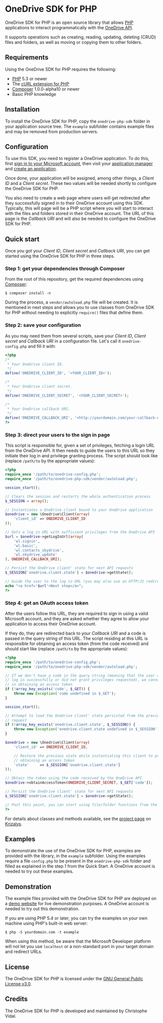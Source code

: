 OneDrive SDK for PHP
====================

OneDrive SDK for PHP is an open source library that allows [PHP][1] applications
to interact programmatically with the [OneDrive API][2].

It supports operations such as creating, reading, updating, deleting (CRUD)
files and folders, as well as moving or copying them to other folders.

Requirements
------------

Using the OneDrive SDK for PHP requires the following:

* [PHP][1] 5.3 or newer
* The [cURL extension for PHP][3]
* [Composer][4] 1.0.0-alpha10 or newer
* Basic PHP knowledge

Installation
------------

To install the OneDrive SDK for PHP, copy the `onedrive-php-sdk` folder in your
application source tree. The `example` subfolder contains example files and may
be removed from production servers.

Configuration
-------------

To use this SDK, you need to register a OneDrive application. To do this, first
[sign in to your Microsoft account][5], then visit your [application manager][6]
and [create an application][7].

Once done, your application will be assigned, among other things, a *Client ID*
and a *Client secret*. These two values will be needed shortly to configure the
OneDrive SDK for PHP.

You also need to create a web page where users will get redirected after they
successfully signed in to their OneDrive account using this SDK. Typically, this
will page will be a PHP script where you will start to interact with the files
and folders stored in their OneDrive account. The URL of this page is the
*Callback URI* and will also be needed to configure the OneDrive SDK for PHP.

Quick start
-----------

Once you got your *Client ID*, *Client secret* and *Callback URI*, you can get
started using the OneDrive SDK for PHP in three steps.

### Step 1: get your dependencies through Composer

From the root of this repository, get the required dependencies using
[Composer][4]:

```
$ composer install -n
```

During the process, a `vendor/autoload.php` file will be created. It is
mentioned in next steps and allows you to use classes from OneDrive SDK for PHP
without needing to explicitly `require()` files that define them.

### Step 2: save your configuration

As you may need them from several scripts, save your *Client ID*, *Client
secret* and *Callback URI* in a configuration file. Let's call it
`onedrive-config.php` and fill it with:

```php
<?php
/*
 * Your OneDrive client ID.
 */
define('ONEDRIVE_CLIENT_ID', '<YOUR_CLIENT_ID>');

/*
 * Your OneDrive client secret.
 */
define('ONEDRIVE_CLIENT_SECRET', '<YOUR_CLIENT_SECRET>');

/*
 * Your OneDrive callback URI.
 */
define('ONEDRIVE_CALLBACK_URI', '<http://yourdomain.com/your-callback-uri.php>');
?>
```

### Step 3: direct your users to the sign in page

This script is responsible for, given a set of privileges, fetching a login URL
from the OneDrive API. It then needs to guide the users to this URL so they
initiate their log in and privilege granting process. The script should look
like (replace `/path/to` by the appropriate values):

```php
<?php
require_once '/path/to/onedrive-config.php';
require_once '/path/to/onedrive-php-sdk/vendor/autoload.php';

session_start();

// Clears the session and restarts the whole authentication process
$_SESSION = array();

// Instantiates a OneDrive client bound to your OneDrive application
$onedrive = new \Onedrive\Client(array(
    'client_id' => ONEDRIVE_CLIENT_ID
));

// Gets a log in URL with sufficient privileges from the OneDrive API
$url = $onedrive->getLogInUrl(array(
    'wl.signin',
    'wl.basic',
    'wl.contacts_skydrive',
    'wl.skydrive_update'
), ONEDRIVE_CALLBACK_URI);

// Persist the OneDrive client' state for next API requests
$_SESSION['onedrive.client.state'] = $onedrive->getState();

// Guide the user to the log in URL (you may also use an HTTP/JS redirect)
echo "<a href='$url'>Next step</a>";
?>
```

### Step 4: get an OAuth access token

After the users follow this URL, they are required to sign in using a valid
Microsoft account, and they are asked whether they agree to allow your
application to access their OneDrive account.

If they do, they are redirected back to your *Callback URI* and a code is passed
in the query string of this URL. The script residing at this URL is responsible
for obtaining an access token (from the code received) and should start like
(replace `/path/to` by the appropriate values):

```php
<?php
require_once '/path/to/onedrive-config.php';
require_once '/path/to/onedrive-php-sdk/vendor/autoload.php';

// If we don't have a code in the query string (meaning that the user did not
// log in successfully or did not grant privileges requested), we cannot proceed
// in obtaining an access token
if (!array_key_exists('code', $_GET)) {
    throw new Exception('code undefined in $_GET');
}

session_start();

// Attempt to load the OneDrive client' state persisted from the previous
// request
if (!array_key_exists('onedrive.client.state', $_SESSION)) {
    throw new Exception('onedrive.client.state undefined in $_SESSION');
}

$onedrive = new \Onedrive\Client(array(
    'client_id' => ONEDRIVE_CLIENT_ID,

    // Restore the previous state while instantiating this client to proceed in
    // obtaining an access token
    'state'     => $_SESSION['onedrive.client.state']
));

// Obtain the token using the code received by the OneDrive API
$onedrive->obtainAccessToken(ONEDRIVE_CLIENT_SECRET, $_GET['code']);

// Persist the OneDrive client' state for next API requests
$_SESSION['onedrive.client.state'] = $onedrive->getState();

// Past this point, you can start using file/folder functions from the SDK
?>
```

For details about classes and methods available, see the [project page][8] on
[Krizalys][9].

Examples
--------

To demonstrate the use of the OneDrive SDK for PHP, examples are provided with
the library, in the `example` subfolder. Using the examples require a file
`config.php` to be present in the `onedrive-php-sdk` folder and filled as
explained in the step 1 from the Quick Start. A OneDrive account is needed to
try out these examples.

Demonstration
-------------

The example files provided with the OneDrive SDK for PHP are deployed on a
[demo website][10] for live demonstration purposes. A OneDrive account is needed
to try out this demonstration.

If you are using PHP 5.4 or later, you can try the examples on your own machine
using PHP's built-in web server:

```
$ php -S yourdomain.com -t example
```

When using this method, be aware that the Microsoft Developer platform will not
let you use `localhost` or a non-standard port in your target domain and
redirect URLs.

License
-------

The OneDrive SDK for PHP is licensed under the
[GNU General Public License v3.0][11].

Credits
-------

The OneDrive SDK for PHP is developed and maintained by Christophe Vidal.

[1]:  http://php.net/
[2]:  http://msdn.microsoft.com/en-us/library/hh826521.aspx
[3]:  http://php.net/manual/en/book.curl.php
[4]:  http://getcomposer.org/
[5]:  https://login.live.com/
[6]:  https://account.live.com/developers/applications/index
[7]:  https://account.live.com/developers/applications/create
[8]:  http://www.krizalys.com/software/onedrive-php-sdk
[9]:  http://www.krizalys.com/
[10]: http://demo.krizalys.com/onedrive-php-sdk/example/
[11]: http://www.gnu.org/copyleft/gpl.html
